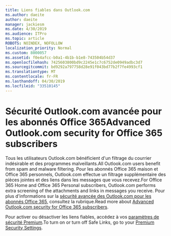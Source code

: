 ```yaml
---
title: Liens fiables dans Outlook.com
ms.author: daeite
author: daeite
manager: jackiesm
ms.date: 4/30/2019
ms.audience: ITPro
ms.topic: article
ROBOTS: NOINDEX, NOFOLLOW
localization_priority: Normal
ms.custom: 8000057
ms.assetid: f0e4afcc-b0a1-4b1b-b1e8-743504b54d37
ms.openlocfilehash: 7425603800bd9c2245e1c7c6752de0949adbc3d7
ms.sourcegitcommit: bd9292a797758d28e91f043bd77b2f7fe4993cf1
ms.translationtype: MT
ms.contentlocale: fr-FR
ms.lasthandoff: 04/30/2019
ms.locfileid: "33510145"
---
```

# <a name="advanced-outlookcom-security-for-office-365-subscribers"></a><span data-ttu-id="cb486-102">Sécurité Outlook.com avancée pour les abonnés Office 365</span><span class="sxs-lookup"><span data-stu-id="cb486-102">Advanced Outlook.com security for Office 365 subscribers</span></span>

<span data-ttu-id="cb486-103">Tous les utilisateurs Outlook.com bénéficient d'un filtrage du courrier indésirable et des programmes malveillants.</span><span class="sxs-lookup"><span data-stu-id="cb486-103">All Outlook.com users benefit from spam and malware filtering.</span></span> <span data-ttu-id="cb486-104">Pour les abonnés Office 365 maison et Office 365 personnels, Outlook.com effectue un filtrage supplémentaire des pièces jointes et des liens dans les messages que vous recevez.</span><span class="sxs-lookup"><span data-stu-id="cb486-104">For Office 365 Home and Office 365 Personal subscribers, Outlook.com performs extra screening of the attachments and links in messages you receive.</span></span> <span data-ttu-id="cb486-105">Pour plus d'informations sur la [sécurité avancée des Outlook.com pour les abonnés Office 365](https://support.office.com/article/882d2243-eab9-4545-a58a-b36fee4a46e2), consultez la rubrique.</span><span class="sxs-lookup"><span data-stu-id="cb486-105">Read more about [Advanced Outlook.com security for Office 365 subscribers](https://support.office.com/article/882d2243-eab9-4545-a58a-b36fee4a46e2).</span></span>

<span data-ttu-id="cb486-106">Pour activer ou désactiver les liens fiables, accédez à vos [paramètres de sécurité Premium](https://outlook.live.com/mail/options/premium/security).</span><span class="sxs-lookup"><span data-stu-id="cb486-106">To turn on or turn off Safe Links, go to your [Premium Security Settings](https://outlook.live.com/mail/options/premium/security).</span></span>